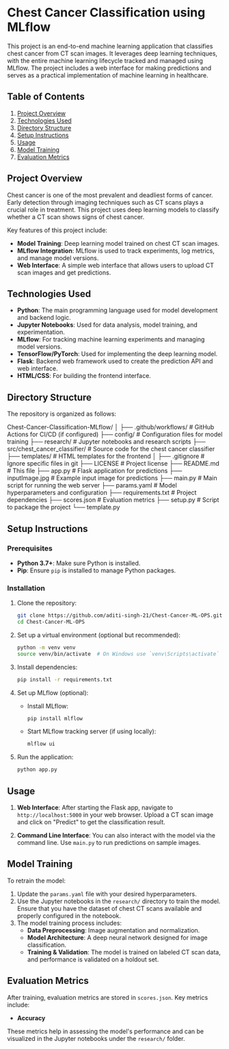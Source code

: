 # Chest Cancer Classification using MLflow

This project is an end-to-end machine learning application that classifies chest cancer from CT scan images. It leverages deep learning techniques, with the entire machine learning lifecycle tracked and managed using MLflow. The project includes a web interface for making predictions and serves as a practical implementation of machine learning in healthcare.

## Table of Contents
1. [Project Overview](#project-overview)
2. [Technologies Used](#technologies-used)
3. [Directory Structure](#directory-structure)
4. [Setup Instructions](#setup-instructions)
5. [Usage](#usage)
6. [Model Training](#model-training)
7. [Evaluation Metrics](#evaluation-metrics)


## Project Overview
Chest cancer is one of the most prevalent and deadliest forms of cancer. Early detection through imaging techniques such as CT scans plays a crucial role in treatment. This project uses deep learning models to classify whether a CT scan shows signs of chest cancer.

Key features of this project include:
- **Model Training**: Deep learning model trained on chest CT scan images.
- **MLflow Integration**: MLflow is used to track experiments, log metrics, and manage model versions.
- **Web Interface**: A simple web interface that allows users to upload CT scan images and get predictions.

## Technologies Used
- **Python**: The main programming language used for model development and backend logic.
- **Jupyter Notebooks**: Used for data analysis, model training, and experimentation.
- **MLflow**: For tracking machine learning experiments and managing model versions.
- **TensorFlow/PyTorch**: Used for implementing the deep learning model.
- **Flask**: Backend web framework used to create the prediction API and web interface.
- **HTML/CSS**: For building the frontend interface.


## Directory Structure
The repository is organized as follows:

Chest-Cancer-Classification-MLflow/ │ ├── .github/workflows/ # GitHub Actions for CI/CD (if configured) ├── config/ # Configuration files for model training ├── research/ # Jupyter notebooks and research scripts ├── src/chest_cancer_classifier/ # Source code for the chest cancer classifier ├── templates/ # HTML templates for the frontend │ ├── .gitignore # Ignore specific files in git ├── LICENSE # Project license ├── README.md # This file ├── app.py # Flask application for predictions ├── inputImage.jpg # Example input image for predictions ├── main.py # Main script for running the web server ├── params.yaml # Model hyperparameters and configuration ├── requirements.txt # Project dependencies ├── scores.json # Evaluation metrics ├── setup.py # Script to package the project └── template.py


## Setup Instructions

### Prerequisites
- **Python 3.7+**: Make sure Python is installed.
- **Pip**: Ensure `pip` is installed to manage Python packages.

### Installation
1. Clone the repository:
    ```bash
    git clone https://github.com/aditi-singh-21/Chest-Cancer-ML-OPS.git
    cd Chest-Cancer-ML-OPS
    ```

2. Set up a virtual environment (optional but recommended):
    ```bash
    python -m venv venv
    source venv/bin/activate  # On Windows use `venv\Scripts\activate`
    ```

3. Install dependencies:
    ```bash
    pip install -r requirements.txt
    ```

4. Set up MLflow (optional):
   - Install MLflow:
     ```bash
     pip install mlflow
     ```
   - Start MLflow tracking server (if using locally):
     ```bash
     mlflow ui
     ```

5. Run the application:
    ```bash
    python app.py
    ```

## Usage
1. **Web Interface**: After starting the Flask app, navigate to `http://localhost:5000` in your web browser. Upload a CT scan image and click on "Predict" to get the classification result.
   
2. **Command Line Interface**: You can also interact with the model via the command line. Use `main.py` to run predictions on sample images.

## Model Training
To retrain the model:
1. Update the `params.yaml` file with your desired hyperparameters.
2. Use the Jupyter notebooks in the `research/` directory to train the model. Ensure that you have the dataset of chest CT scans available and properly configured in the notebook.
3. The model training process includes:
   - **Data Preprocessing**: Image augmentation and normalization.
   - **Model Architecture**: A deep neural network designed for image classification.
   - **Training & Validation**: The model is trained on labeled CT scan data, and performance is validated on a holdout set.

## Evaluation Metrics
After training, evaluation metrics are stored in `scores.json`. Key metrics include:
- **Accuracy**


These metrics help in assessing the model's performance and can be visualized in the Jupyter notebooks under the `research/` folder.




